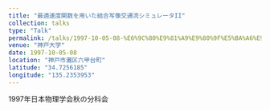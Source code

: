 ```yaml
---
title: "最適速度関数を用いた結合写像交通流シミュレータII"
collection: talks
type: "Talk"
permalink: /talks/1997-10-05-08-%E6%9C%80%E9%81%A9%E9%80%9F%E5%BA%A6%E9%96%A2%E6%95%B0%E3%82%92%E7%94%A8%E3%81%84%E3%81%9F%E7%B5%90%E5%90%88%E5%86%99%E5%83%8F%E4%BA%A4%E9%80%9A%E6%B5%81%E3%82%B7%E3%83%9F%E3%83%A5
venue: "神戸大学"
date: 1997-10-05-08
location: "神戸市灘区六甲台町"
latitude: "34.7256185"
longitude: "135.2353953"
---
```


1997年日本物理学会秋の分科会
